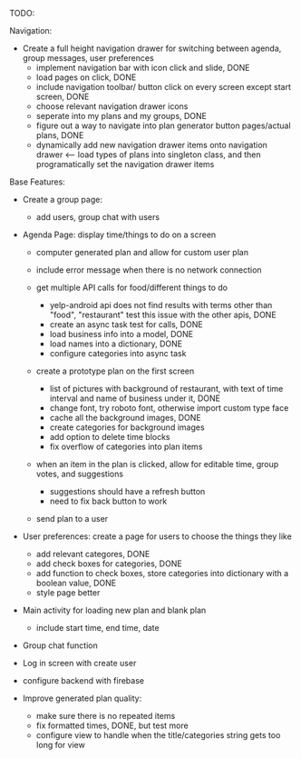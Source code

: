 TODO:

Navigation:
- Create a full height navigation drawer for switching between agenda, group messages, user preferences
    - implement navigation bar with icon click and slide, DONE
    - load pages on click, DONE
    - include navigation toolbar/ button click on every screen except start screen, DONE
    - choose relevant navigation drawer icons
    - seperate into my plans and my groups, DONE 
    - figure out a way to navigate into plan generator button pages/actual plans, DONE
    - dynamically add new navigation drawer items onto navigation drawer <-- load types of plans into 
        singleton class, and then programatically set the navigation drawer items 

Base Features:

- Create a group page:
    - add users, group chat with users

- Agenda Page: display time/things to do on a screen

    - computer generated plan and allow for custom user plan
    - include error message when there is no network connection

    - get multiple API calls for food/different things to do
        - yelp-android api does not find results with terms other than "food", "restaurant"
            test this issue with the other apis, DONE
        - create an async task test for calls, DONE
        - load business info into a model, DONE
        - load names into a dictionary, DONE
        - configure categories into async task

    - create a prototype plan on the first screen
        - list of pictures with background of restaurant, with text of time interval
            and name of business under it, DONE
        - change font, try roboto font, otherwise import custom type face
        - cache all the background images, DONE
        - create categories for background images
        - add option to delete time blocks
        - fix overflow of categories into plan items


    - when an item in the plan is clicked, allow for editable time, group votes, and suggestions
        - suggestions should have a refresh button
        - need to fix back button to work
    - send plan to a user

- User preferences: create a page for users to choose the things they like
    - add relevant categores, DONE
    - add check boxes for categories, DONE
    - add function to check boxes, store categories into dictionary with a boolean value, DONE
    - style page better
    
- Main activity for loading new plan and blank plan
    - include start time, end time, date


- Group chat function
- Log in screen with create user 
- configure backend with firebase

- Improve generated plan quality:
    - make sure there is no repeated items
    - fix formatted times, DONE, but test more
    - configure view to handle when the title/categories string gets too long for view 


